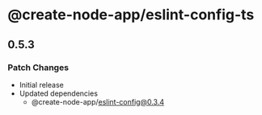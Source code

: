 # @create-node-app/eslint-config-ts

## 0.5.3

### Patch Changes

- Initial release
- Updated dependencies
  - @create-node-app/eslint-config@0.3.4
